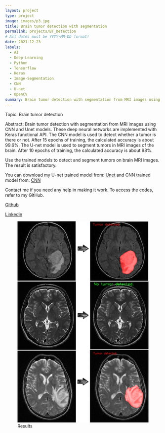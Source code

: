```yaml
---
layout: project
type: project
image: images/p3.jpg
title: Brain tumor detection with segmentation
permalink: projects/BT_Detection
# All dates must be YYYY-MM-DD format!
date: 2021-12-23
labels:
  - AI
  - Deep-Learning
  - Python
  - Tensorflow
  - Keras
  - Image-Segmentation
  - CNN
  - U-net
  - OpenCV
summary: Brain tumor detection with segmentation from MRI images using CNN and Unet models.
---
```

Topic: Brain tumor detection

Abstract: Brain tumor detection with segmentation from MRI images using CNN and Unet models. These deep neural networks are implemented with Keras functional API.
The CNN model is used to detect whether a tumor is there or not. After 15 epochs of training, the calculated accuracy is about 99.6%.
The U-net model is used to segment tumors in MRI images of the brain. After 10 epochs of training, the calculated accuracy is about 98%.

Use the trained models to detect and segment tumors on brain MRI images. The result is satisfactory.

You can download my U-net trained model from: [Unet](https://drive.google.com/drive/folders/1qt7l3HOGIwOguWsMKc5fuwG2NGiGOucf?usp=sharing) and CNN trained model from: [CNN](https://drive.google.com/drive/folders/1fXFzMwNG6HrbNp6-GASAgeybeSB3JWCd?usp=sharing)

Contact me if you need any help in making it work.
To access the codes, refer to my GitHub.

[Github](https://github.com/AryaKoureshi/Brain-tumor-detection)

[Linkedin](https://www.linkedin.com/posts/arya-koureshi_brainabrtumor-mri-cnn-activity-6879823236830375936-0new)

<figure class="figure1">
  <img class="figure-img img-fluid z-depth-1" alt="..." src="../images/results.jpg">
  <figcaption class="figure-caption">Results</figcaption>
</figure>


